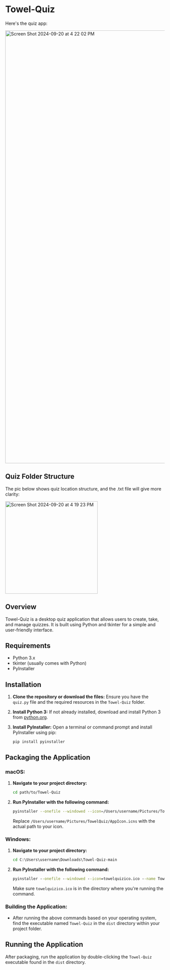 # Towel-Quiz

Here's the quiz app:

<img width="1368" alt="Screen Shot 2024-09-20 at 4 22 02 PM" src="https://github.com/user-attachments/assets/00462569-7628-488f-907d-af43859e6ca5">

## Quiz Folder Structure
The pic below shows quiz location structure, and the .txt file will give more clarity:


<img width="292" alt="Screen Shot 2024-09-20 at 4 19 23 PM" src="https://github.com/user-attachments/assets/af9c01ef-e00f-404a-a676-5e4ab00a4652">

## Overview
Towel-Quiz is a desktop quiz application that allows users to create, take, and manage quizzes. It is built using Python and tkinter for a simple and user-friendly interface.

## Requirements
- Python 3.x
- tkinter (usually comes with Python)
- PyInstaller

## Installation
1. **Clone the repository or download the files:**
   Ensure you have the `quiz.py` file and the required resources in the `Towel-Quiz` folder.

2. **Install Python 3:**
   If not already installed, download and install Python 3 from [python.org](https://www.python.org/).

3. **Install PyInstaller:**
   Open a terminal or command prompt and install PyInstaller using pip:
   ```bash
   pip install pyinstaller
   ```

## Packaging the Application

### macOS:
1. **Navigate to your project directory:**
   ```bash
   cd path/to/Towel-Quiz
   ```

2. **Run PyInstaller with the following command:**
   ```bash
   pyinstaller --onefile --windowed --icon=/Users/username/Pictures/TowelQuiz/AppIcon.icns --name Towel-Quiz quiz.py
   ```
   Replace `/Users/username/Pictures/TowelQuiz/AppIcon.icns` with the actual path to your icon.

### Windows:
1. **Navigate to your project directory:**
   ```cmd
   cd C:\Users\username\Downloads\Towel-Quiz-main
   ```

2. **Run PyInstaller with the following command:**
   ```cmd
   pyinstaller --onefile --windowed --icon=towelquizico.ico --name Towel-Quiz quiz.py
   ```
   Make sure `towelquizico.ico` is in the directory where you're running the command.

### Building the Application:
- After running the above commands based on your operating system, find the executable named `Towel-Quiz` in the `dist` directory within your project folder.

## Running the Application
After packaging, run the application by double-clicking the `Towel-Quiz` executable found in the `dist` directory.
